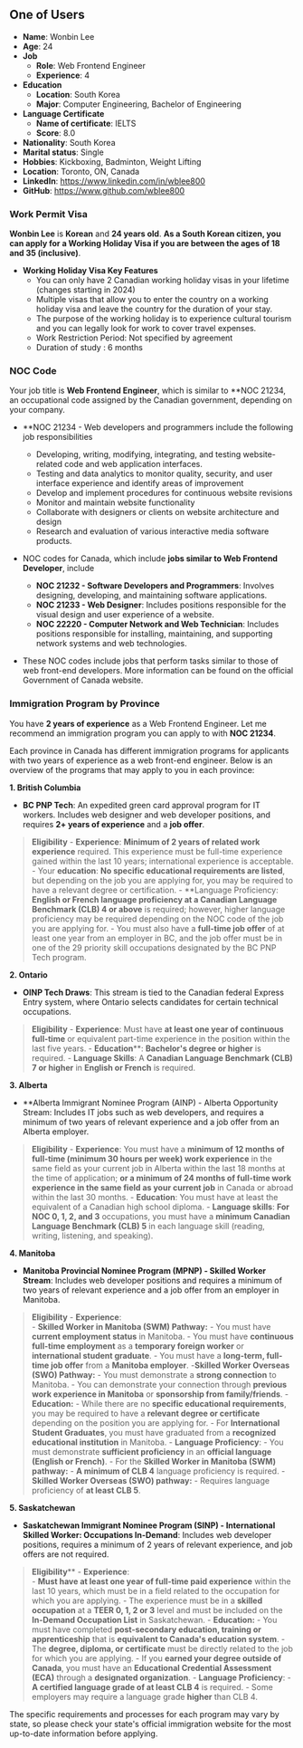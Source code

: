 ## One of Users
- **Name**: Wonbin Lee
- **Age**: 24
- **Job**
	- **Role**: Web Frontend Engineer
	- **Experience**: 4
- **Education**
	- **Location**: South Korea
	- **Major**: Computer Engineering, Bachelor of Engineering
- **Language Certificate**
	- **Name of certificate**: IELTS
	- **Score**: 8.0
- **Nationality**: South Korea
- **Marital status**: Single
- **Hobbies**: Kickboxing, Badminton, Weight Lifting
- **Location**: Toronto, ON, Canada
- **LinkedIn**: https://www.linkedin.com/in/wblee800
- **GitHub**: https://www.github.com/wblee800

### Work Permit Visa
**Wonbin Lee** is **Korean** and **24 years old**. **As a **South Korean citizen**, you can **apply for a Working Holiday Visa** if you are between the ages of 18 and 35 (inclusive)**.

- **Working Holiday Visa Key Features**
  - You can only have 2 Canadian working holiday visas in your lifetime (changes starting in 2024)
  - Multiple visas that allow you to enter the country on a working holiday visa and leave the country for the duration of your stay.
  - The purpose of the working holiday is to experience cultural tourism and you can legally look for work to cover travel expenses.
  - Work Restriction Period: Not specified by agreement
  - Duration of study : 6 months

### NOC Code
Your job title is **Web Frontend Engineer**, which is similar to **NOC 21234, an occupational code assigned by the Canadian government, depending on your company.

- **NOC 21234 - Web developers and programmers include the following job responsibilities
	- Developing, writing, modifying, integrating, and testing website-related code and web application interfaces.
	- Testing and data analytics to monitor quality, security, and user interface experience and identify areas of improvement
	- Develop and implement procedures for continuous website revisions
	- Monitor and maintain website functionality
	- Collaborate with designers or clients on website architecture and design
	- Research and evaluation of various interactive media software products.

- NOC codes for Canada, which include **jobs similar to Web Frontend Developer**, include
	- **NOC 21232 - Software Developers and Programmers**: Involves designing, developing, and maintaining software applications.
	- **NOC 21233 - Web Designer**: Includes positions responsible for the visual design and user experience of a website.
	- **NOC 22220 - Computer Network and Web Technician**: Includes positions responsible for installing, maintaining, and supporting network systems and web technologies.
- These NOC codes include jobs that perform tasks similar to those of web front-end developers. More information can be found on the official Government of Canada website.

### Immigration Program by Province
You have **2 years of experience** as a Web Frontend Engineer. Let me recommend an immigration program you can apply to with **NOC 21234**.

Each province in Canada has different immigration programs for applicants with two years of experience as a web front-end engineer. Below is an overview of the programs that may apply to you in each province:

**1. British Columbia**
- **BC PNP Tech**: An expedited green card approval program for IT workers. Includes web designer and web developer positions, and requires **2+ years of experience** and a **job offer**.
> **Eligibility**
	- **Experience**: **Minimum of 2 years of related work experience** required. This experience must be full-time experience gained within the last 10 years; international experience is acceptable.
	- Your **education**: **No specific educational requirements are listed**, but depending on the job you are applying for, you may be required to have a relevant degree or certification.
	- **Language Proficiency: **English or French language proficiency at a Canadian Language Benchmark (CLB) 4 or above** is required; however, higher language proficiency may be required depending on the NOC code of the job you are applying for. 
	- You must also have a **full-time job offer** of at least one year from an employer in BC, and the job offer must be in one of the 29 priority skill occupations designated by the BC PNP Tech program.

**2. Ontario**
- **OINP Tech Draws**: This stream is tied to the Canadian federal Express Entry system, where Ontario selects candidates for certain technical occupations.
> **Eligibility**
	- **Experience**: Must have **at least one year of continuous full-time** or equivalent part-time experience in the position within the last five years. 
	- **Education****: **Bachelor's degree or higher** is required. 
	- **Language Skills**: A **Canadian Language Benchmark (CLB) 7 or higher** in **English or French** is required.

**3. Alberta**
- **Alberta Immigrant Nominee Program (AINP) - Alberta Opportunity Stream: Includes IT jobs such as web developers, and requires a minimum of two years of relevant experience and a job offer from an Alberta employer.
> **Eligibility**
	- **Experience**: You must have a **minimum of 12 months of full-time (minimum 30 hours per week) work experience** in the same field as your current job in Alberta within the last 18 months at the time of application; **or a minimum of 24 months of full-time work experience in the same field as your current job** in Canada or abroad within the last 30 months. 
	- **Education**: You must have at least the equivalent of a Canadian high school diploma. 
	- **Language skills**: **For NOC 0, 1, 2, and 3** occupations, you must have a **minimum Canadian Language Benchmark (CLB) 5** in each language skill (reading, writing, listening, and speaking).

**4. Manitoba**
- **Manitoba Provincial Nominee Program (MPNP) - Skilled Worker Stream**: Includes web developer positions and requires a minimum of two years of relevant experience and a job offer from an employer in Manitoba.
> **Eligibility**
	  - **Experience**:  
		  - **Skilled Worker in Manitoba (SWM) Pathway:** - You must have **current employment status** in Manitoba. 
			  - You must have **continuous full-time employment** as a **temporary foreign worker** or **international student graduate**. 
		  - You must have a **long-term, full-time job offer** from a **Manitoba employer**. -**Skilled Worker Overseas (SWO) Pathway:** 
			  - You must demonstrate a **strong connection** to Manitoba. 
			  - You can demonstrate your connection through **previous work experience in Manitoba** or **sponsorship from family/friends**. 
	  - **Education:** 
		  - While there are no **specific educational requirements**, you may be required to have a **relevant degree or certificate** depending on the position you are applying for. - For **International Student Graduates**, you must have graduated from a **recognized educational institution** in Manitoba. 
	  - **Language Proficiency**: 
		  - You must demonstrate **sufficient proficiency** in an **official language (English or French)**. 
		  - For the **Skilled Worker in Manitoba (SWM) pathway:** 
			  - **A minimum of CLB 4** language proficiency is required. 
		  - **Skilled Worker Overseas (SWO) pathway:** 
			  - Requires language proficiency of **at least CLB 5**.

**5. Saskatchewan**
- **Saskatchewan Immigrant Nominee Program (SINP) - International Skilled Worker: Occupations In-Demand**: Includes web developer positions, requires a minimum of 2 years of relevant experience, and job offers are not required.
> **Eligibility****
	  - **Experience**:  
		  - **Must have at least one year of full-time paid experience** within the last 10 years, which must be in a field related to the occupation for which you are applying. 
		  - The experience must be in a **skilled occupation** at a **TEER 0, 1, 2 or 3** level and must be included on the **In-Demand Occupation List** in Saskatchewan. 
	  - **Education:** 
		  - You must have completed **post-secondary education, training or apprenticeship** that is **equivalent to Canada's education system**. 
		  - The **degree, diploma, or certificate** must be directly related to the job for which you are applying. 
		  - If you **earned your degree outside of Canada**, you must have an **Educational Credential Assessment (ECA)** through a **designated organization**. 
	  - **Language Proficiency**: 
		  - **A certified language grade of at least CLB 4** is required. 
		  - Some employers may require a language grade **higher** than CLB 4.

The specific requirements and processes for each program may vary by state, so please check your state's official immigration website for the most up-to-date information before applying.